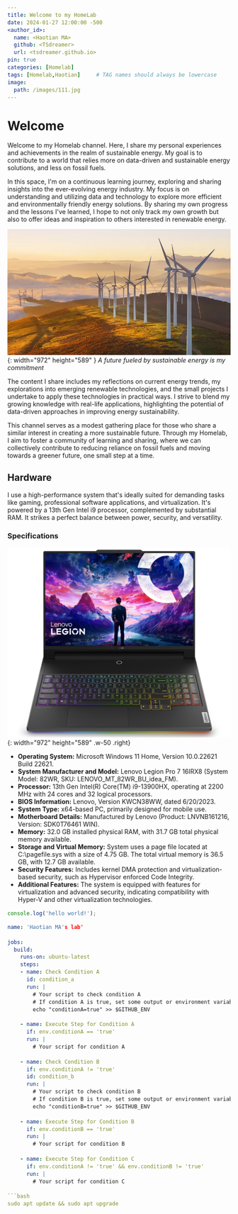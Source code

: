 ```yaml
---
title: Welcome to my HomeLab
date: 2024-01-27 12:00:00 -500
<author_id>:
  name: <Haotian MA>
  github: <TSdreamer>
  url: <tsdreamer.github.io>
pin: true
categories: [Homelab]
tags: [Homelab,Haotian]     # TAG names should always be lowercase
image:
  path: /images/111.jpg
---
```


# Welcome

Welcome to my Homelab channel. Here, I share my personal experiences and  achievements in the realm of sustainable energy. My goal is to contribute to a world that relies more on data-driven and sustainable energy solutions, and less on fossil fuels.

In this space, I'm on a continuous learning journey, exploring and sharing insights into the ever-evolving energy industry. My focus is on understanding and utilizing data and technology to explore more efficient and environmentally friendly energy solutions. By sharing my own progress and the lessons I've learned, I hope to not only track my own growth but also to offer ideas and inspiration to others interested in renewable energy.

![Desktop View](/images/wind-turbine.webp){: width="972" height="589" }
_A future fueled by sustainable energy is my commitment_

The content I share includes my reflections on current energy trends, my explorations into emerging renewable technologies, and the small projects I undertake to apply these technologies in practical ways. I strive to blend my growing knowledge with real-life applications, highlighting the potential of data-driven approaches in improving energy sustainability.

This channel serves as a modest gathering place for those who share a similar interest in creating a more sustainable future. Through my Homelab, I aim to foster a community of learning and sharing, where we can collectively contribute to reducing reliance on fossil fuels and moving towards a greener future, one small step at a time.

## Hardware

I use a high-performance system that's ideally suited for demanding tasks like gaming, professional software applications, and virtualization. It's powered by a 13th Gen Intel i9 processor, complemented by substantial RAM. It strikes a perfect balance between power, security, and versatility.

### Specifications


![Desktop View](/images/legion.webp){: width="972" height="589" .w-50 .right}
- **Operating System:** Microsoft Windows 11 Home, Version 10.0.22621 Build 22621.
- **System Manufacturer and Model:** Lenovo Legion Pro 7 16IRX8 (System Model: 82WR, SKU: LENOVO_MT_82WR_BU_idea_FM).
- **Processor:** 13th Gen Intel(R) Core(TM) i9-13900HX, operating at 2200 MHz with 24 cores and 32 logical processors.
- **BIOS Information:** Lenovo, Version KWCN38WW, dated 6/20/2023.
- **System Type:** x64-based PC, primarily designed for mobile use.
- **Motherboard Details:** Manufactured by Lenovo (Product: LNVNB161216, Version: SDK0T76461 WIN).
- **Memory:** 32.0 GB installed physical RAM, with 31.7 GB total physical memory available.
- **Storage and Virtual Memory:** System uses a page file located at C:\pagefile.sys with a size of 4.75 GB. The total virtual memory is 36.5 GB, with 12.7 GB available.
- **Security Features:** Includes kernel DMA protection and virtualization-based security, such as Hypervisor enforced Code Integrity.
- **Additional Features:** The system is equipped with features for virtualization and advanced security, indicating compatibility with Hyper-V and other virtualization technologies.


```javascript
console.log('hello world!');
```

```yml
name: 'Haotian MA's lab'

jobs:
  build:
    runs-on: ubuntu-latest
    steps:
    - name: Check Condition A
      id: condition_a
      run: |
        # Your script to check condition A
        # If condition A is true, set some output or environment variable
        echo "conditionA=true" >> $GITHUB_ENV

    - name: Execute Step for Condition A
      if: env.conditionA == 'true'
      run: |
        # Your script for condition A

    - name: Check Condition B
      if: env.conditionA != 'true'
      id: condition_b
      run: |
        # Your script to check condition B
        # If condition B is true, set some output or environment variable
        echo "conditionB=true" >> $GITHUB_ENV

    - name: Execute Step for Condition B
      if: env.conditionB == 'true'
      run: |
        # Your script for condition B

    - name: Execute Step for Condition C
      if: env.conditionA != 'true' && env.conditionB != 'true'
      run: |
        # Your script for condition C

```bash
sudo apt update && sudo apt upgrade
```